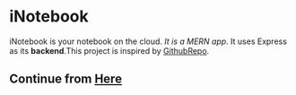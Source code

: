 # iNotebook
iNotebook is your notebook on the cloud. *It is a MERN app*. It uses Express as its **backend**.This project is inspired by [GithubRepo](https://github.com/CodeWithHarry/iNotebook-React).

## Continue from [Here](https://www.youtube.com/watch?v=N4GHLaCSXUg&list=PLu0W_9lII9agx66oZnT6IyhcMIbUMNMdt&index=46)
